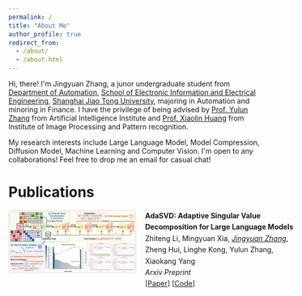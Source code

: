 ```yaml
---
permalink: /
title: "About Me"
author_profile: true
redirect_from: 
  - /about/
  - /about.html
---
```


Hi, there! I'm Jingyuan Zhang, a junor undergraduate student from [Department of Automation](https://automation.sjtu.edu.cn/), [School of Electronic Information and Electrical Engineering](https://www.seiee.sjtu.edu.cn/), [Shanghai Jiao Tong University](https://www.sjtu.edu.cn/), majoring in Automation and minoring in Finance. I have the privilege of being advised by [Prof. Yulun Zhang](https://yulunzhang.com/) from Artificial Intelligence Institute and [Prof. Xiaolin Huang](http://www.pami.sjtu.edu.cn/En/xiaolin) from Institute of Image Processing and Pattern recognition.

My research interests include Large Language Model, Model Compression, Diffusion Model, Machine Learning and Computer Vision. I'm open to any collaborations! Feel free to drop me an email for casual chat!


# Publications

<div class="publication-container">
  <!-- 单个论文条目 -->
  <div class="publication-item">
    <div class="publication-image">
      <img src="/images/AdaSVD_Overview.png" alt="Flow of Reasoning Pipeline">
    </div>
    <div class="publication-content">
      <strong>AdaSVD: Adaptive Singular Value Decomposition for Large Language Models</strong><br>
      Zhiteng Li, Mingyuan Xia, <span class="name-underline">Jingyuan Zhang</span>, Zheng Hui, Linghe Kong, Yulun Zhang, Xiaokang Yang<br>
      <em>Arxiv Preprint</em><br>
      [<a href="https://arxiv.org/abs/2502.01403">Paper</a>] [<a href="https://github.com/ZHITENGLI/AdaSVD/tree/v1">Code</a>]
    </div>
  </div>
</div>


<style>
.publication-container {
  width: 100%;
}

.publication-item {
  display: flex;
  margin-bottom: 30px;
  align-items: flex-start;
  gap: 20px; /* 新增间距控制 */
}

.publication-image {
  flex: 0 0 200px;  /* 修正语法错误 */
  min-width: 250px; /* 确保最小宽度 */
}

.publication-image img {
  width: 100%;
  border: 1px solid #ddd;
  border-radius: 4px;
  object-fit: contain; /* 防止图片变形 */
}

.publication-content {
  flex: 1;
  line-height: 1.6;
  min-width: 300px; /* 防止文字区域过窄 */
}

.name-underline {
  font-style: italic;
  text-decoration: underline;
}

@media (max-width: 768px) { /* 修正媒体查询语法 */
  .publication-item {
    flex-direction: column;
  }
  .publication-image {
    width: 100%;
    flex: none;
  }
}
</style>






